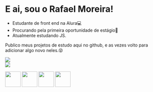<h1>E ai, sou o Rafael Moreira!</h1>
<ul>
  <li>Estudante de front end na Alura💻</li>
  <li>Procurando pela primeira oportunidade de estágio👀</li>
  <li>Atualmente estudando JS.</li>
</ul>
<p>Publico meus projetos de estudo aqui no github, e as vezes volto para adicionar algo novo neles.😝</p>


<a href="https://www.instagram.com/lilraff2/" target="_blank"><img src="https://img.shields.io/badge/Instagram-E4405F?style=for-the-badge&logo=instagram&logoColor=white"/></a><br>
<a href="https://www.linkedin.com/in/rafaelmoreira02/" target="_blank"><img src="https://img.shields.io/badge/LinkedIn-0077B5?style=for-the-badge&logo=linkedin&logoColor=white"/></a>
<div style="display:inline-block;">
  <img src="https://cdn.jsdelivr.net/gh/devicons/devicon/icons/git/git-original.svg" height="50" />
  <img src="https://cdn.jsdelivr.net/gh/devicons/devicon/icons/html5/html5-plain.svg" height="50" />
  <img src="https://cdn.jsdelivr.net/gh/devicons/devicon/icons/css3/css3-plain.svg" height="50" />
  <img src="https://cdn.jsdelivr.net/gh/devicons/devicon/icons/javascript/javascript-original.svg" height="50" />  
</div>
          
